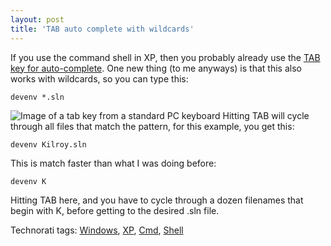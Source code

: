 ```yaml
---
layout: post
title: 'TAB auto complete with wildcards'
---
```

If you use the command shell in XP, then you probably already use the [TAB key for auto-complete](http://support.microsoft.com/kb/310530). One new thing (to me anyways) is that this also works with wildcards, so you can type this: 

`devenv *.sln`

![Image of a tab key from a standard PC keyboard](http://www.myotherdrive.com/public/blueonion/Blog/tab_key.jpg) Hitting TAB will cycle through all files that match the pattern, for this example, you get this:

`devenv Kilroy.sln`

This is match faster than what I was doing before:

`devenv K`

Hitting TAB here, and you have to cycle through a dozen filenames that begin with K, before getting to the desired .sln file.

Technorati tags: [Windows](http://technorati.com/tags/Windows), [XP](http://technorati.com/tags/XP), [Cmd](http://technorati.com/tags/Cmd), [Shell](http://technorati.com/tags/Shell)
